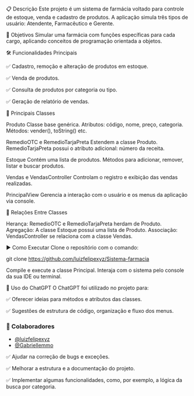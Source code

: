 📋 Descrição
Este projeto é um sistema de farmácia voltado para controle de estoque, venda e cadastro de produtos.
A aplicação simula três tipos de usuário: Atendente, Farmacêutico e Gerente.

🎯 Objetivos
Simular uma farmácia com funções específicas para cada cargo, aplicando conceitos de programação orientada a objetos.

🛠️ Funcionalidades Principais

✅ Cadastro, remoção e alteração de produtos em estoque.

✅ Venda de produtos.

✅ Consulta de produtos por categoria ou tipo.

✅ Geração de relatório de vendas.

🧩 Principais Classes

Produto
Classe base genérica.
Atributos: código, nome, preço, categoria.
Métodos: vender(), toString() etc.

RemedioOTC e RemedioTarjaPreta
Estendem a classe Produto.
RemedioTarjaPreta possui o atributo adicional: número da receita.

Estoque
Contém uma lista de produtos.
Métodos para adicionar, remover, listar e buscar produtos.

Vendas e VendasController
Controlam o registro e exibição das vendas realizadas.

PrincipalView
Gerencia a interação com o usuário e os menus da aplicação via console.

🔄 Relações Entre Classes

Herança: RemedioOTC e RemedioTarjaPreta herdam de Produto.
Agregação: A classe Estoque possui uma lista de Produto.
Associação: VendasController se relaciona com a classe Vendas.

▶️ Como Executar
Clone o repositório com o comando:

git clone https://github.com/luizfelipexyz/Sistema-farmacia

Compile e execute a classe Principal.
Interaja com o sistema pelo console da sua IDE ou terminal.

🤖 Uso do ChatGPT
O ChatGPT foi utilizado no projeto para:

✅ Oferecer ideias para métodos e atributos das classes.

✅ Sugestões de estrutura de código, organização e fluxo dos menus.

### 👥 Colaboradores

- [@luizfelipexyz](https://github.com/luizfelipexyz)
- [@Gabriellemmo](https://github.com/Gabriellemmo)


✅ Ajudar na correção de bugs e exceções.

✅ Melhorar a estrutura e a documentação do projeto.    

✅ Implementar algumas funcionalidades, como, por exemplo, a lógica da busca por categoria.
